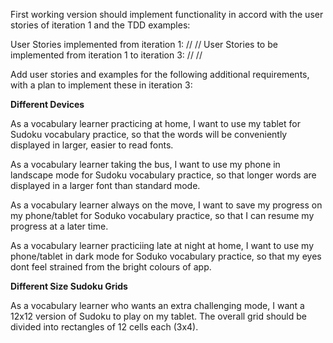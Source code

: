 First working version should implement functionality in accord with the user stories of iteration 1 and the TDD examples:

User Stories implemented from iteration 1:
//
//
User Stories to be implemented from iteration 1 to iteration 3:
//
//


Add user stories and examples for the following additional requirements, with a plan to implement these in iteration 3:

**Different Devices**

As a vocabulary learner practicing at home, I want to use my tablet for Sudoku vocabulary practice, so that the words will be conveniently displayed in larger, easier to read fonts.

As a vocabulary learner taking the bus, I want to use my phone in landscape mode for Sudoku vocabulary practice, so that longer words are displayed in a larger font than standard mode.

As a vocabulary learner always on the move, I want to save my progress on my phone/tablet for Soduko vocabulary practice, so that I can resume my progress at a later time.

As a vocabulary learner practiciing late at night at home, I want to use my phone/tablet in dark mode for Soduko vocabulary practice, so that my eyes dont feel strained from the bright colours of app.

**Different Size Sudoku Grids**

As a vocabulary learner who wants an extra challenging mode, I want a 12x12 version of Sudoku to play on my tablet. The overall grid should be divided into rectangles of 12 cells each (3x4).
